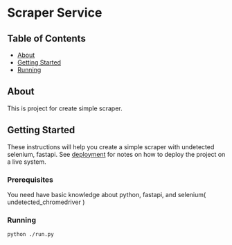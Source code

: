# Scraper Service

## Table of Contents

- [About](#about)
- [Getting Started](#getting_started)
- [Running](#running)

## About <a name = "about"></a>

This is project for create simple scraper.

## Getting Started <a name = "getting_started"></a>

These instructions will help you create a simple scraper with undetected selenium, fastapi. See [deployment](#deployment) for notes on how to deploy the project on a live system.

### Prerequisites

You need have basic knowledge about python, fastapi, and selenium( undetected_chromedriver )

### Running

```
python ./run.py
```
